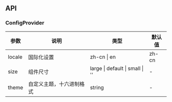 ## API

### ConfigProvider

| 参数   | 说明                     | 类型                            | 默认值 |
| ------ | ------------------------ | ------------------------------- | ------ |
| locale | 国际化设置               | zh-cn \| en                     | zh-cn  |
| size   | 组件尺寸                 | large \| default \| small \| '' | -      |
| theme  | 自定义主题，十六进制格式 | string                          | -      |
